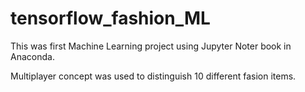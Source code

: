 # tensorflow_fashion_ML

This was first Machine Learning project using Jupyter Noter book in Anaconda.

Multiplayer concept was used to distinguish 10 different fasion items.
